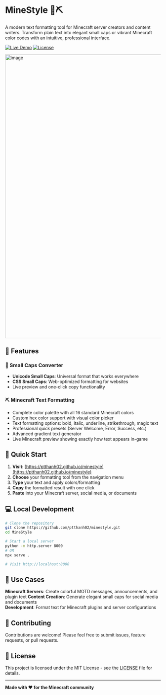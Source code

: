 # MineStyle 🎨⛏️

A modern text formatting tool for Minecraft server creators and content writers. Transform plain text into elegant small caps or vibrant Minecraft color codes with an intuitive, professional interface.

[![Live Demo](https://img.shields.io/badge/Live%20Demo-Visit%20Website-blue)](https://ptthanh02.github.io/minestyle)
[![License](https://img.shields.io/badge/License-MIT-yellow)](LICENSE)

<img width="1902" height="914" alt="image" src="https://github.com/user-attachments/assets/a2797ca8-ecd4-4e97-b217-fe759c633102" />

## 🌟 Features

### 📝 Small Caps Converter
- **Unicode Small Caps**: Universal format that works everywhere
- **CSS Small Caps**: Web-optimized formatting for websites
- Live preview and one-click copy functionality

### ⛏️ Minecraft Text Formatting
- Complete color palette with all 16 standard Minecraft colors
- Custom hex color support with visual color picker
- Text formatting options: bold, italic, underline, strikethrough, magic text
- Professional quick presets (Server Welcome, Error, Success, etc.)
- Advanced gradient text generator
- Live Minecraft preview showing exactly how text appears in-game

## 🚀 Quick Start

1. **Visit**: [https://ptthanh02.github.io/minestyle](https://ptthanh02.github.io/minestyle)
2. **Choose** your formatting tool from the navigation menu
3. **Type** your text and apply colors/formatting
4. **Copy** the formatted result with one click
5. **Paste** into your Minecraft server, social media, or documents

## 💻 Local Development

```bash
# Clone the repository
git clone https://github.com/ptthanh02/minestyle.git
cd MineStyle

# Start a local server
python -m http.server 8000
# OR
npx serve .

# Visit http://localhost:8000
```

## 🎯 Use Cases

**Minecraft Servers**: Create colorful MOTD messages, announcements, and plugin text
**Content Creation**: Generate elegant small caps for social media and documents  
**Development**: Format text for Minecraft plugins and server configurations

## 🤝 Contributing

Contributions are welcome! Please feel free to submit issues, feature requests, or pull requests.

## 📄 License

This project is licensed under the MIT License - see the [LICENSE](LICENSE) file for details.

---

**Made with ❤️ for the Minecraft community**
